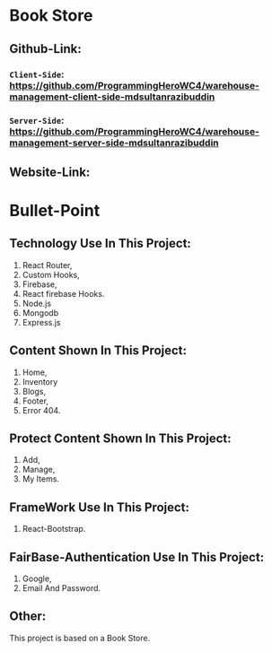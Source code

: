 # Book Store

## Github-Link:
### `Client-Side`: https://github.com/ProgrammingHeroWC4/warehouse-management-client-side-mdsultanrazibuddin

### `Server-Side`: https://github.com/ProgrammingHeroWC4/warehouse-management-server-side-mdsultanrazibuddin

## Website-Link:

# Bullet-Point

## Technology Use In This Project:
1. React Router,
2. Custom Hooks,
3. Firebase,
4. React firebase Hooks.
5. Node.js
6. Mongodb
7. Express.js

## Content Shown In This Project:
1. Home,
2. Inventory
3. Blogs,
4. Footer,
5. Error 404.
 
 ## Protect Content Shown In This Project:
1. Add,
2. Manage,
3. My Items.

## FrameWork Use In This Project:
1. React-Bootstrap.

## FairBase-Authentication Use In This Project:
1. Google,
2. Email And Password.

## Other:
This project is based on a Book Store.

